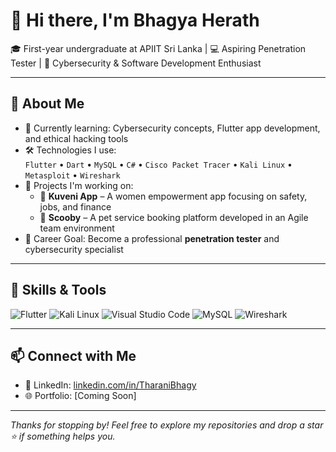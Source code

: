 # 👋 Hi there, I'm Bhagya Herath

🎓 First-year undergraduate at APIIT Sri Lanka | 💻 Aspiring Penetration Tester | 🔐 Cybersecurity & Software Development Enthusiast

---

## 🚀 About Me

- 🌱 Currently learning: Cybersecurity concepts, Flutter app development, and ethical hacking tools
- 🛠️ Technologies I use:  
  `Flutter` • `Dart` • `MySQL` • `C#` • `Cisco Packet Tracer` • `Kali Linux` • `Metasploit` • `Wireshark`  
- 📁 Projects I'm working on:
  - 🐾 **Kuveni App** – A women empowerment app focusing on safety, jobs, and finance
  - 🐶 **Scooby** – A pet service booking platform developed in an Agile team environment
- 🎯 Career Goal: Become a professional **penetration tester** and cybersecurity specialist

---

## 🧠 Skills & Tools
![Flutter](https://img.shields.io/badge/Flutter-02569B?style=for-the-badge&logo=flutter&logoColor=white)
![Kali Linux](https://img.shields.io/badge/Kali_Linux-557C94?style=for-the-badge&logo=kalilinux&logoColor=white)
![Visual Studio Code](https://img.shields.io/badge/VS_Code-007ACC?style=for-the-badge&logo=visualstudiocode&logoColor=white)
![MySQL](https://img.shields.io/badge/MySQL-4479A1?style=for-the-badge&logo=mysql&logoColor=white)
![Wireshark](https://img.shields.io/badge/Wireshark-1679A7?style=for-the-badge&logo=wireshark&logoColor=white)

---

## 📫 Connect with Me
- 💼 LinkedIn: [linkedin.com/in/TharaniBhagy](https://www.linkedin.com/in/tharani-bhagya-b48a652b6/)   
- 🌐 Portfolio: [Coming Soon]

---

_Thanks for stopping by! Feel free to explore my repositories and drop a star ⭐ if something helps you._

